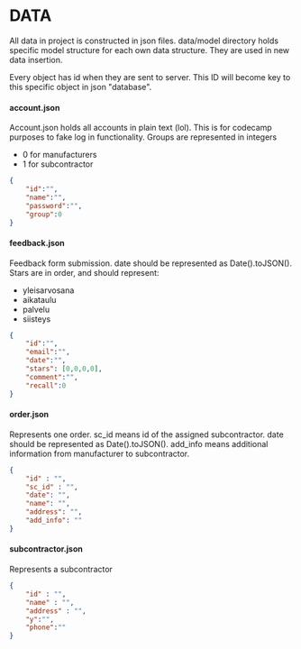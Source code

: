 DATA
=============

All data in project is constructed in json files. data/model directory holds specific model structure for each own data structure. They are used in new data insertion.

Every object has id when they are sent to server. This ID will become key to this specific object in json "database".

#### account.json
Account.json holds all accounts in plain text (lol). This is for codecamp purposes to fake log in functionality. Groups are represented in integers
* 0 for manufacturers
* 1 for subcontractor

```json
{
    "id":"",
    "name":"",
    "password":"",
    "group":0
}

```
#### feedback.json
Feedback form submission. date should be represented as Date().toJSON(). Stars are in order, and should represent:
 * yleisarvosana
 * aikataulu
 * palvelu
 * siisteys

```json
{
    "id":"",
    "email":"",
    "date":"",
    "stars": [0,0,0,0],
    "comment":"",
    "recall":0
}
```
#### order.json
Represents one order. sc_id means id of the assigned subcontractor. date should be represented as Date().toJSON(). add_info means additional information from manufacturer to subcontractor.

```json
{
    "id" : "",
    "sc_id" : "",
    "date": "",
    "name": "",
    "address": "",
    "add_info": ""
}
```

#### subcontractor.json
Represents a subcontractor
```json
{
    "id" : "",
    "name" : "",
    "address" : "",
    "y":"",
    "phone":""
}
```
